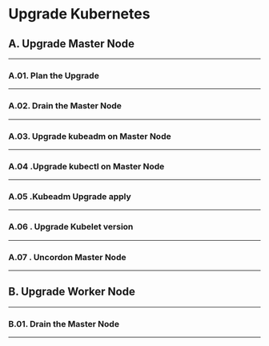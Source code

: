 # Upgrade Kubernetes 

## A. Upgrade Master Node
---



### A.01. Plan the Upgrade
---

### A.02. Drain the Master Node
---

### A.03. Upgrade kubeadm on Master Node
---

### A.04 .Upgrade kubectl on Master Node
---

### A.05 .Kubeadm Upgrade apply
---

### A.06 . Upgrade Kubelet version
---

### A.07 . Uncordon Master Node
---

## B. Upgrade Worker Node
---

### B.01. Drain the Master Node
---
